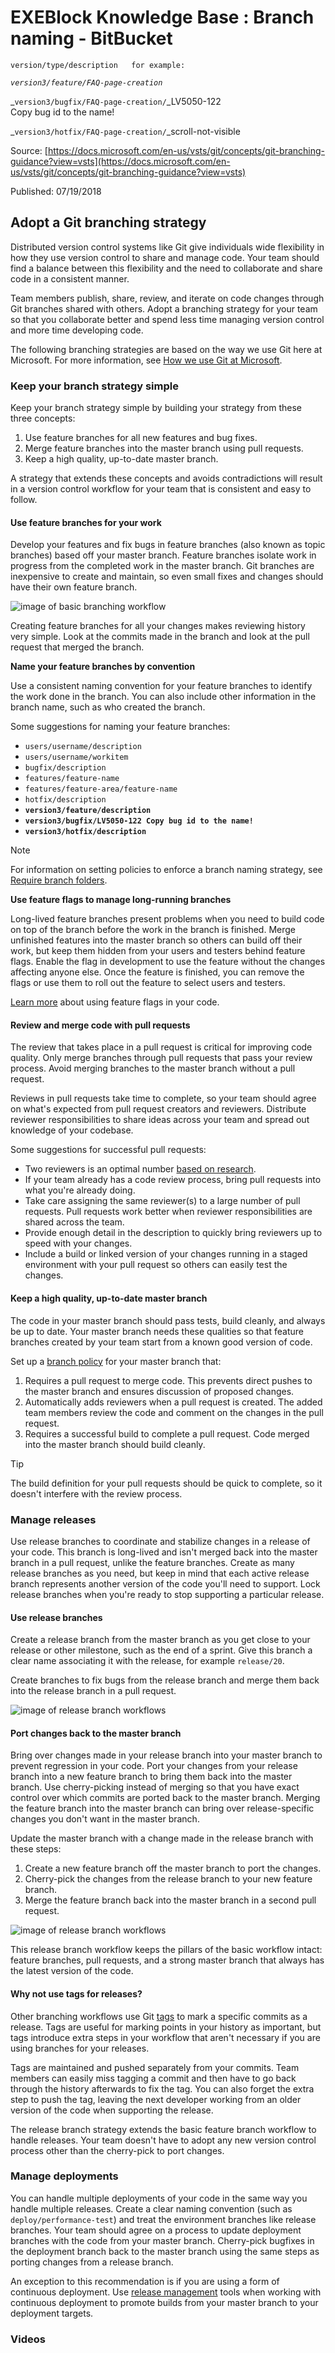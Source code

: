 # EXEBlock Knowledge Base : Branch naming - BitBucket

`version/type/description  
for example:`

_`version3/feature/FAQ-page-creation`_

_`version3/bugfix/FAQ-page-creation/`_LV5050-122  
Copy bug id to the name!

_`version3/hotfix/FAQ-page-creation/`_scroll-not-visible

Source: [https://docs.microsoft.com/en-us/vsts/git/concepts/git-branching-guidance?view=vsts](https://docs.microsoft.com/en-us/vsts/git/concepts/git-branching-guidance?view=vsts)

Published: 07/19/2018

## Adopt a Git branching strategy <a id="Branchnaming-BitBucket-AdoptaGitbranchingstrategy"></a>

Distributed version control systems like Git give individuals wide flexibility in how they use version control to share and manage code. Your team should find a balance between this flexibility and the need to collaborate and share code in a consistent manner.

Team members publish, share, review, and iterate on code changes through Git branches shared with others. Adopt a branching strategy for your team so that you collaborate better and spend less time managing version control and more time developing code.

The following branching strategies are based on the way we use Git here at Microsoft. For more information, see [How we use Git at Microsoft](https://docs.microsoft.com/en-us/azure/devops/devops-at-microsoft/use-git-microsoft).

### Keep your branch strategy simple <a id="Branchnaming-BitBucket-Keepyourbranchstrategysimple"></a>

Keep your branch strategy simple by building your strategy from these three concepts:

1. Use feature branches for all new features and bug fixes.
2. Merge feature branches into the master branch using pull requests.
3. Keep a high quality, up-to-date master branch.

A strategy that extends these concepts and avoids contradictions will result in a version control workflow for your team that is consistent and easy to follow.

#### Use feature branches for your work <a id="Branchnaming-BitBucket-Usefeaturebranchesforyourwork"></a>

Develop your features and fix bugs in feature branches \(also known as topic branches\) based off your master branch. Feature branches isolate work in progress from the completed work in the master branch. Git branches are inexpensive to create and maintain, so even small fixes and changes should have their own feature branch.

![image of basic branching workflow](https://docs.microsoft.com/en-us/vsts/git/concepts/_img/branching-guidance/featurebranching.png?view=vsts)

Creating feature branches for all your changes makes reviewing history very simple. Look at the commits made in the branch and look at the pull request that merged the branch.

**Name your feature branches by convention**

Use a consistent naming convention for your feature branches to identify the work done in the branch. You can also include other information in the branch name, such as who created the branch.

Some suggestions for naming your feature branches:

* `users/username/description`
* `users/username/workitem`
* `bugfix/description`
* `features/feature-name`
* `features/feature-area/feature-name`
* `hotfix/description`
* **`version3/feature/description`**
* **`version3/bugfix/LV5050-122 Copy bug id to the name!`**
* **`version3/hotfix/description`**

Note

For information on setting policies to enforce a branch naming strategy, see [Require branch folders](https://docs.microsoft.com/en-us/vsts/git/how-to/require-branch-folders?view=vsts).

**Use feature flags to manage long-running branches**

Long-lived feature branches present problems when you need to build code on top of the branch before the work in the branch is finished. Merge unfinished features into the master branch so others can build off their work, but keep them hidden from your users and testers behind feature flags. Enable the flag in development to use the feature without the changes affecting anyone else. Once the feature is finished, you can remove the flags or use them to roll out the feature to select users and testers.

[Learn more](http://martinfowler.com/articles/feature-toggles.html) about using feature flags in your code.

#### Review and merge code with pull requests <a id="Branchnaming-BitBucket-Reviewandmergecodewithpullrequests"></a>

The review that takes place in a pull request is critical for improving code quality. Only merge branches through pull requests that pass your review process. Avoid merging branches to the master branch without a pull request.

Reviews in pull requests take time to complete, so your team should agree on what's expected from pull request creators and reviewers. Distribute reviewer responsibilities to share ideas across your team and spread out knowledge of your codebase.

Some suggestions for successful pull requests:

* Two reviewers is an optimal number [based on research](https://www.microsoft.com/en-us/research/publication/convergent-software-peer-review-practices/).
* If your team already has a code review process, bring pull requests into what you're already doing.
* Take care assigning the same reviewer\(s\) to a large number of pull requests. Pull requests work better when reviewer responsibilities are shared across the team.
* Provide enough detail in the description to quickly bring reviewers up to speed with your changes.
* Include a build or linked version of your changes running in a staged environment with your pull request so others can easily test the changes.

#### Keep a high quality, up-to-date master branch <a id="Branchnaming-BitBucket-Keepahighquality,up-to-datemasterbranch"></a>

The code in your master branch should pass tests, build cleanly, and always be up to date. Your master branch needs these qualities so that feature branches created by your team start from a known good version of code.

Set up a [branch policy](https://docs.microsoft.com/en-us/vsts/git/branch-policies?view=vsts) for your master branch that:

1. Requires a pull request to merge code. This prevents direct pushes to the master branch and ensures discussion of proposed changes.
2. Automatically adds reviewers when a pull request is created. The added team members review the code and comment on the changes in the pull request.
3. Requires a successful build to complete a pull request. Code merged into the master branch should build cleanly.

Tip

The build definition for your pull requests should be quick to complete, so it doesn't interfere with the review process.

### Manage releases <a id="Branchnaming-BitBucket-Managereleases"></a>

Use release branches to coordinate and stabilize changes in a release of your code. This branch is long-lived and isn't merged back into the master branch in a pull request, unlike the feature branches. Create as many release branches as you need, but keep in mind that each active release branch represents another version of the code you'll need to support. Lock release branches when you're ready to stop supporting a particular release.

#### Use release branches <a id="Branchnaming-BitBucket-Usereleasebranches"></a>

Create a release branch from the master branch as you get close to your release or other milestone, such as the end of a sprint. Give this branch a clear name associating it with the release, for example `release/20`.

Create branches to fix bugs from the release branch and merge them back into the release branch in a pull request.

![image of release branch workflows](https://docs.microsoft.com/en-us/vsts/git/concepts/_img/branching-guidance/releasebranching_release.png?view=vsts)

#### Port changes back to the master branch <a id="Branchnaming-BitBucket-Portchangesbacktothemasterbranch"></a>

Bring over changes made in your release branch into your master branch to prevent regression in your code. Port your changes from your release branch into a new feature branch to bring them back into the master branch. Use cherry-picking instead of merging so that you have exact control over which commits are ported back to the master branch. Merging the feature branch into the master branch can bring over release-specific changes you don't want in the master branch.

Update the master branch with a change made in the release branch with these steps:

1. Create a new feature branch off the master branch to port the changes.
2. Cherry-pick the changes from the release branch to your new feature branch.
3. Merge the feature branch back into the master branch in a second pull request.

![image of release branch workflows](https://docs.microsoft.com/en-us/vsts/git/concepts/_img/branching-guidance/releasebranching_master.png?view=vsts)

This release branch workflow keeps the pillars of the basic workflow intact: feature branches, pull requests, and a strong master branch that always has the latest version of the code.

#### Why not use tags for releases? <a id="Branchnaming-BitBucket-Whynotusetagsforreleases?"></a>

Other branching workflows use Git [tags](https://git-scm.com/book/en/v2/Git-Basics-Tagging) to mark a specific commits as a release. Tags are useful for marking points in your history as important, but tags introduce extra steps in your workflow that aren't necessary if you are using branches for your releases.

Tags are maintained and pushed separately from your commits. Team members can easily miss tagging a commit and then have to go back through the history afterwards to fix the tag. You can also forget the extra step to push the tag, leaving the next developer working from an older version of the code when supporting the release.

The release branch strategy extends the basic feature branch workflow to handle releases. Your team doesn't have to adopt any new version control process other than the cherry-pick to port changes.

### Manage deployments <a id="Branchnaming-BitBucket-Managedeployments"></a>

You can handle multiple deployments of your code in the same way you handle multiple releases. Create a clear naming convention \(such as `deploy/performance-test`\) and treat the environment branches like release branches. Your team should agree on a process to update deployment branches with the code from your master branch. Cherry-pick bugfixes in the deployment branch back to the master branch using the same steps as porting changes from a release branch.

An exception to this recommendation is if you are using a form of continuous deployment. Use [release management](https://docs.microsoft.com/en-us/vsts/pipelines/index?view=vsts) tools when working with continuous deployment to promote builds from your master branch to your deployment targets.

### Videos <a id="Branchnaming-BitBucket-Videos"></a>

